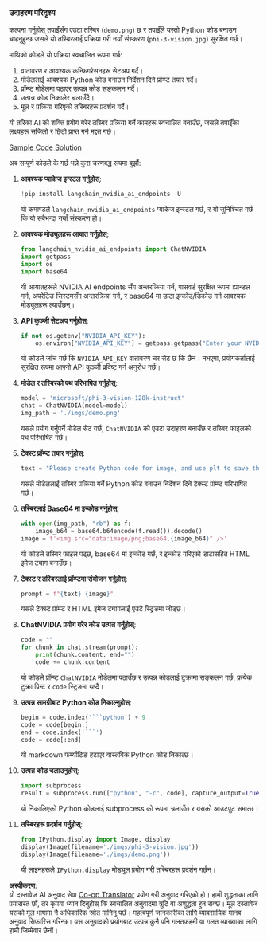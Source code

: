 <!--
CO_OP_TRANSLATOR_METADATA:
{
  "original_hash": "a8de701a2f1eb12b1f82432288d709cf",
  "translation_date": "2025-07-17T04:54:40+00:00",
  "source_file": "md/02.Application/04.Vision/Phi3/E2E_Nvidia_NIM_Vision.md",
  "language_code": "ne"
}
-->
### उदाहरण परिदृश्य

कल्पना गर्नुहोस् तपाईंसँग एउटा तस्बिर (`demo.png`) छ र तपाईँले यस्तो Python कोड बनाउन चाहनुहुन्छ जसले यो तस्बिरलाई प्रक्रिया गरी नयाँ संस्करण (`phi-3-vision.jpg`) सुरक्षित गर्छ।

माथिको कोडले यो प्रक्रिया स्वचालित रूपमा गर्छ:

1. वातावरण र आवश्यक कन्फिगरेसनहरू सेटअप गर्दै।
2. मोडेललाई आवश्यक Python कोड बनाउन निर्देशन दिने प्रॉम्प्ट तयार गर्दै।
3. प्रॉम्प्ट मोडेलमा पठाएर उत्पन्न कोड सङ्कलन गर्दै।
4. उत्पन्न कोड निकालेर चलाउँदै।
5. मूल र प्रक्रिया गरिएको तस्बिरहरू प्रदर्शन गर्दै।

यो तरिका AI को शक्ति प्रयोग गरेर तस्बिर प्रक्रिया गर्ने कामहरू स्वचालित बनाउँछ, जसले तपाईँका लक्ष्यहरू सजिलो र छिटो प्राप्त गर्न मद्दत गर्छ।

[Sample Code Solution](../../../../../../code/06.E2E/E2E_Nvidia_NIM_Phi3_Vision.ipynb)

अब सम्पूर्ण कोडले के गर्छ भन्ने कुरा चरणबद्ध रूपमा बुझौं:

1. **आवश्यक प्याकेज इन्स्टल गर्नुहोस्**:
    ```python
    !pip install langchain_nvidia_ai_endpoints -U
    ```
    यो कमाण्डले `langchain_nvidia_ai_endpoints` प्याकेज इन्स्टल गर्छ, र यो सुनिश्चित गर्छ कि यो सबैभन्दा नयाँ संस्करण हो।

2. **आवश्यक मोड्युलहरू आयात गर्नुहोस्**:
    ```python
    from langchain_nvidia_ai_endpoints import ChatNVIDIA
    import getpass
    import os
    import base64
    ```
    यी आयातहरूले NVIDIA AI endpoints सँग अन्तरक्रिया गर्न, पासवर्ड सुरक्षित रूपमा ह्यान्डल गर्न, अपरेटिङ सिस्टमसँग अन्तरक्रिया गर्न, र base64 मा डाटा इन्कोड/डिकोड गर्न आवश्यक मोड्युलहरू ल्याउँछन्।

3. **API कुञ्जी सेटअप गर्नुहोस्**:
    ```python
    if not os.getenv("NVIDIA_API_KEY"):
        os.environ["NVIDIA_API_KEY"] = getpass.getpass("Enter your NVIDIA API key: ")
    ```
    यो कोडले जाँच गर्छ कि `NVIDIA_API_KEY` वातावरण चर सेट छ कि छैन। नभएमा, प्रयोगकर्तालाई सुरक्षित रूपमा आफ्नो API कुञ्जी प्रविष्ट गर्न अनुरोध गर्छ।

4. **मोडेल र तस्बिरको पथ परिभाषित गर्नुहोस्**:
    ```python
    model = 'microsoft/phi-3-vision-128k-instruct'
    chat = ChatNVIDIA(model=model)
    img_path = './imgs/demo.png'
    ```
    यसले प्रयोग गर्नुपर्ने मोडेल सेट गर्छ, `ChatNVIDIA` को एउटा उदाहरण बनाउँछ र तस्बिर फाइलको पथ परिभाषित गर्छ।

5. **टेक्स्ट प्रॉम्प्ट तयार गर्नुहोस्**:
    ```python
    text = "Please create Python code for image, and use plt to save the new picture under imgs/ and name it phi-3-vision.jpg."
    ```
    यसले मोडेललाई तस्बिर प्रक्रिया गर्ने Python कोड बनाउन निर्देशन दिने टेक्स्ट प्रॉम्प्ट परिभाषित गर्छ।

6. **तस्बिरलाई Base64 मा इन्कोड गर्नुहोस्**:
    ```python
    with open(img_path, "rb") as f:
        image_b64 = base64.b64encode(f.read()).decode()
    image = f'<img src="data:image/png;base64,{image_b64}" />'
    ```
    यो कोडले तस्बिर फाइल पढ्छ, base64 मा इन्कोड गर्छ, र इन्कोड गरिएको डाटासहित HTML इमेज ट्याग बनाउँछ।

7. **टेक्स्ट र तस्बिरलाई प्रॉम्प्टमा संयोजन गर्नुहोस्**:
    ```python
    prompt = f"{text} {image}"
    ```
    यसले टेक्स्ट प्रॉम्प्ट र HTML इमेज ट्यागलाई एउटै स्ट्रिङमा जोड्छ।

8. **ChatNVIDIA प्रयोग गरेर कोड उत्पन्न गर्नुहोस्**:
    ```python
    code = ""
    for chunk in chat.stream(prompt):
        print(chunk.content, end="")
        code += chunk.content
    ```
    यो कोडले प्रॉम्प्ट `ChatNVIDIA` मोडेलमा पठाउँछ र उत्पन्न कोडलाई टुक्रामा सङ्कलन गर्छ, प्रत्येक टुक्रा प्रिन्ट र `code` स्ट्रिङमा थप्दै।

9. **उत्पन्न सामग्रीबाट Python कोड निकाल्नुहोस्**:
    ```python
    begin = code.index('```python') + 9
    code = code[begin:]
    end = code.index('```')
    code = code[:end]
    ```
    यो markdown फर्म्याटिङ हटाएर वास्तविक Python कोड निकाल्छ।

10. **उत्पन्न कोड चलाउनुहोस्**:
    ```python
    import subprocess
    result = subprocess.run(["python", "-c", code], capture_output=True)
    ```
    यो निकालिएको Python कोडलाई subprocess को रूपमा चलाउँछ र यसको आउटपुट समात्छ।

11. **तस्बिरहरू प्रदर्शन गर्नुहोस्**:
    ```python
    from IPython.display import Image, display
    display(Image(filename='./imgs/phi-3-vision.jpg'))
    display(Image(filename='./imgs/demo.png'))
    ```
    यी लाइनहरूले `IPython.display` मोड्युल प्रयोग गरी तस्बिरहरू प्रदर्शन गर्छन्।

**अस्वीकरण**:  
यो दस्तावेज AI अनुवाद सेवा [Co-op Translator](https://github.com/Azure/co-op-translator) प्रयोग गरी अनुवाद गरिएको हो। हामी शुद्धताका लागि प्रयासरत छौं, तर कृपया ध्यान दिनुहोस् कि स्वचालित अनुवादमा त्रुटि वा अशुद्धता हुन सक्छ। मूल दस्तावेज यसको मूल भाषामा नै अधिकारिक स्रोत मानिनु पर्छ। महत्वपूर्ण जानकारीका लागि व्यावसायिक मानव अनुवाद सिफारिस गरिन्छ। यस अनुवादको प्रयोगबाट उत्पन्न कुनै पनि गलतफहमी वा गलत व्याख्याका लागि हामी जिम्मेवार छैनौं।